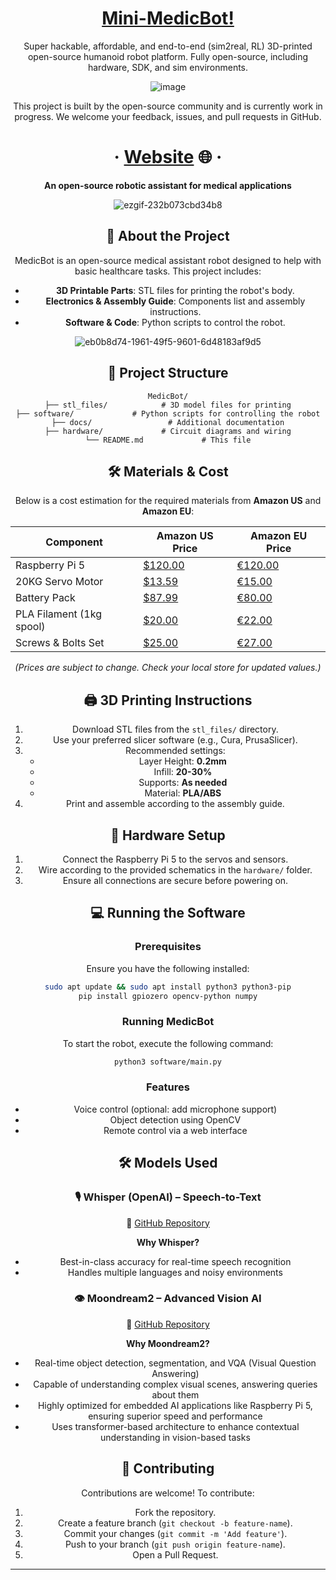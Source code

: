 <div align="center" style="text-align: center;">
   
  # [Mini-MedicBot!](https://minimedicbot002.netlify.app/)

<p> Super hackable, affordable, and end-to-end (sim2real, RL) 3D-printed open-source humanoid robot platform. Fully open-source, including hardware, SDK, and sim environments. </p>

![image](https://github.com/user-attachments/assets/7fab5267-df9c-4e16-ad23-c0da0a0384cc)


<p> This project is built by the open-source community and is currently work in progress. We welcome your feedback, issues, and pull requests in GitHub.  </p>

<h1>
   <span> · </span>
  <a href="https://minimedicbot002.netlify.app/">Website</a> 🌐 
  <span> · </span>
</h1>

**An open-source robotic assistant for medical applications**

![ezgif-232b073cbd34b8](https://github.com/user-attachments/assets/6ec9644c-9d96-4b5c-9522-d3b459a52956)

## 🚀 About the Project
MedicBot is an open-source medical assistant robot designed to help with basic healthcare tasks. This project includes:

- **3D Printable Parts**: STL files for printing the robot's body.
- **Electronics & Assembly Guide**: Components list and assembly instructions.
- **Software & Code**: Python scripts to control the robot.

![eb0b8d74-1961-49f5-9601-6d48183af9d5](https://github.com/user-attachments/assets/99015e0f-dce0-485c-9e24-71d833515dfd)

## 📁 Project Structure
```
MedicBot/
├── stl_files/            # 3D model files for printing
├── software/             # Python scripts for controlling the robot
├── docs/                 # Additional documentation
├── hardware/             # Circuit diagrams and wiring
└── README.md             # This file
```

## 🛠️ Materials & Cost
Below is a cost estimation for the required materials from **Amazon US** and **Amazon EU**:

| Component               | Amazon US Price | Amazon EU Price |
|-------------------------|-----------------|-----------------|
| Raspberry Pi 5          | [$120.00](https://www.raspberrypi.com/products/raspberry-pi-5/) | [€120.00](https://www.raspberrypi.com/products/raspberry-pi-5/) |
| 20KG Servo Motor        | [$13.59](https://www.amazon.com/dp/B0DQGZDJW7) | [€15.00](https://www.amazon.de/dp/B0DQGZDJW7) |
| Battery Pack            | [$87.99](https://www.amazon.com/dp/B0BMLT6T9B) | [€80.00](https://www.amazon.de/dp/B0BMLT6T9B) |
| PLA Filament (1kg spool)| [$20.00](https://www.amazon.com/dp/B07MZBYN6F) | [€22.00](https://www.amazon.de/dp/B07MZBYN6F) |
| Screws & Bolts Set      | [$25.00](https://www.amazon.com/dp/B07F742WJ7) | [€27.00](https://www.amazon.de/dp/B07F742WJ7) |

*(Prices are subject to change. Check your local store for updated values.)*

## 🖨️ 3D Printing Instructions
1. Download STL files from the `stl_files/` directory.
2. Use your preferred slicer software (e.g., Cura, PrusaSlicer).
3. Recommended settings:
   - Layer Height: **0.2mm**
   - Infill: **20-30%**
   - Supports: **As needed**
   - Material: **PLA/ABS**
4. Print and assemble according to the assembly guide.

## 🔌 Hardware Setup
1. Connect the Raspberry Pi 5 to the servos and sensors.
2. Wire according to the provided schematics in the `hardware/` folder.
3. Ensure all connections are secure before powering on.

## 💻 Running the Software
### Prerequisites
Ensure you have the following installed:
```sh
sudo apt update && sudo apt install python3 python3-pip
pip install gpiozero opencv-python numpy
```

### Running MedicBot
To start the robot, execute the following command:
```sh
python3 software/main.py
```

### Features
- Voice control (optional: add microphone support)
- Object detection using OpenCV
- Remote control via a web interface

## 🛠 Models Used

### 🎙️ Whisper (OpenAI) – Speech-to-Text

🔗 [GitHub Repository](https://github.com/openai/whisper)

**Why Whisper?**
- Best-in-class accuracy for real-time speech recognition
- Handles multiple languages and noisy environments

### 👁️ Moondream2 – Advanced Vision AI

🔗 [GitHub Repository](https://github.com/vikhyat/moondream)

**Why Moondream2?**
- Real-time object detection, segmentation, and VQA (Visual Question Answering)
- Capable of understanding complex visual scenes, answering queries about them
- Highly optimized for embedded AI applications like Raspberry Pi 5, ensuring superior speed and performance
- Uses transformer-based architecture to enhance contextual understanding in vision-based tasks

## 🎨 Contributing
Contributions are welcome! To contribute:
1. Fork the repository.
2. Create a feature branch (`git checkout -b feature-name`).
3. Commit your changes (`git commit -m 'Add feature'`).
4. Push to your branch (`git push origin feature-name`).
5. Open a Pull Request.

---



